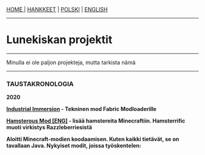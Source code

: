<p><a href="../fi/index">HOME    </a> | <a href="../fi/projects">    HANKKEET</a> | <a href="../pl/projects">    POLSKI</a> | <a href="../projects">    ENGLISH</a></p>

<hr>

<h1>Lunekiskan projektit</h1>
  
 <hr>
 
<p>Minulla ei ole paljon projekteja, mutta tarkista nämä</p>

 <hr>
 
<h3>TAUSTAKRONOLOGIA</h3>
  <p><b>2020<b><p>
  <p><a href="https://github.com/Vooki/IndImm-Fabric">Industrial Immersion</a> - Tekninen mod Fabric Modloaderille</p>
  <p><a href="/Hamsterous-Fabric/index">Hamsterous Mod [ENG]</a> - lisää hamstereita Minecraftiin. Hamsterrific muoti virkistys Razzleberriesistä</p>
  <p>Aloitti Minecraft-modien koodaamisen. Kuten kaikki tietävät, se on tavallaan Java. Nykyiset modit, joissa työskentelen:</p>
